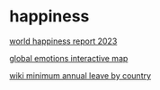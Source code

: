 # happiness #

[world happiness report 2023](https://worldhappiness.report/ed/2023/)

[global emotions interactive map](https://news.gallup.com/interactives/248240/global-emotions.aspx)

[wiki minimum annual leave by country](https://en.wikipedia.org/wiki/List_of_minimum_annual_leave_by_country)


